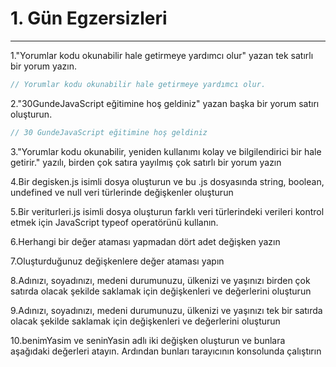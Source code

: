 # 1. Gün Egzersizleri
----------------------
1."Yorumlar kodu okunabilir hale getirmeye yardımcı olur" yazan tek satırlı bir yorum yazın.

```js
// Yorumlar kodu okunabilir hale getirmeye yardımcı olur.
```

2."30GundeJavaScript eğitimine hoş geldiniz" yazan başka bir yorum satırı oluşturun.
```js
// 30 GundeJavaScript eğitimine hoş geldiniz
```

3."Yorumlar kodu okunabilir, yeniden kullanımı kolay ve bilgilendirici bir hale getirir." yazılı, birden çok satıra yayılmış çok satırlı bir yorum yazın


4.Bir degisken.js isimli dosya oluşturun ve bu .js dosyasında string, boolean, undefined ve null veri türlerinde değişkenler oluşturun

5.Bir veriturleri.js isimli dosya oluşturun farklı veri türlerindeki verileri kontrol etmek için JavaScript typeof operatörünü kullanın.

6.Herhangi bir değer ataması yapmadan dört adet değişken yazın

7.Oluşturduğunuz değişkenlere değer ataması yapın

8.Adınızı, soyadınızı, medeni durumunuzu, ülkenizi ve yaşınızı birden çok satırda olacak şekilde saklamak için değişkenleri ve değerlerini oluşturun

9.Adınızı, soyadınızı, medeni durumunuzu, ülkenizi ve yaşınızı tek bir satırda olacak şekilde saklamak için değişkenleri ve değerlerini oluşturun

10.benimYasim ve seninYasin adlı iki değişken oluşturun ve bunlara aşağıdaki değerleri atayın. Ardından bunları tarayıcının konsolunda çalıştırın

